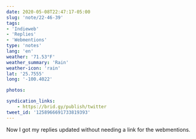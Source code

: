 ```yaml
---
date: 2020-05-08T22:47:17-05:00
slug: 'note/22-46-39'
tags:
- 'Indieweb'
- 'Replies'
- 'Webmentions'
type: 'notes'
lang: 'en'
weather: '71.53°F'
weather_summary: 'Rain'
weather-icon: 'rain'
lat: '25.7555'
long: '-100.4022'

photos:

syndication_links:
    - https://brid.gy/publish/twitter
tweet_id: '1258966691733819393'
---
```

Now I got my replies updated without needing a link for the webmentions.   